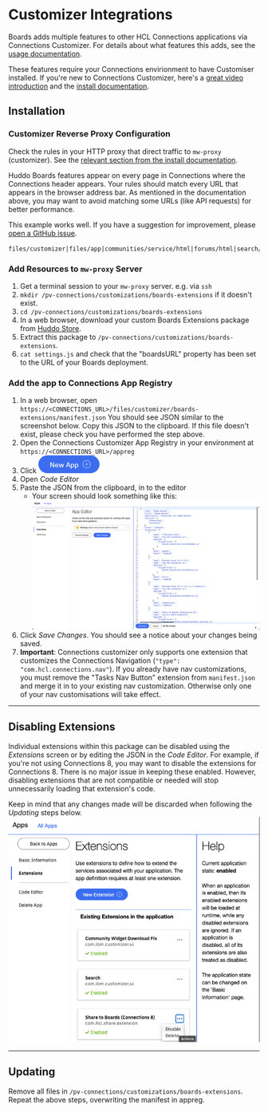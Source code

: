 # Customizer Integrations

Boards adds multiple features to other HCL Connections applications via Connections Customizer. For details about what features this adds, see the [usage documentation](../../howto/connections/connections-ui.md).

These features require your Connections envirionment to have Customiser installed. If you're new to Connections Customizer, here's a [great video introduction](https://www.youtube.com/watch?v=CvlpjIE-3TQ) and the [install documentation](https://help.hcltechsw.com/connections/v65/admin/install/cp_config_customizer_intro.html).

## Installation

### Customizer Reverse Proxy Configuration

Check the rules in your HTTP proxy that direct traffic to `mw-proxy` (customizer). See the [relevant section from the install documentation](https://help.hcltechsw.com/connections/v65/admin/install/cp_config_customizer_setup_nginx.html#:~:text=required%20Customizer%20URLs).

Huddo Boards features appear on every page in Connections where the Connections header appears. Your rules should match every URL that appears in the browser address bar. As mentioned in the documentation above, you may want to avoid matching some URLs (like API requests) for better performance.

This example works well. If you have a suggestion for improvement, please [open a GitHub issue](https://github.com/isw-kudos/huddo-docs/issues/new?labels=hcl+connections,documentation).

```
files/customizer|files/app|communities/service/html|forums/html|search/web|homepage/web|social/home|mycontacts|wikis/home|blogs|news|activities/service/html|profiles/html|viewer
```

### Add Resources to `mw-proxy` Server

1. Get a terminal session to your `mw-proxy` server. e.g. via `ssh`
2. `mkdir /pv-connections/customizations/boards-extensions` if it doesn't exist.
3. `cd /pv-connections/customizations/boards-extensions`
4. In a web browser, download your custom Boards Extensions package from [Huddo Store](https://store.huddo.com/boards-extensions).
5. Extract this package to `/pv-connections/customizations/boards-extensions`.
6. `cat settings.js` and check that the "boardsURL" property has been set to the URL of your Boards deployment.

### <span id="appRegistry">Add the app to Connections App Registry</span>

1. In a web browser, open `https://<CONNECTIONS_URL>/files/customizer/boards-extensions/manifest.json` You should see JSON similar to the screenshot below. Copy this JSON to the clipboard. If this file doesn't exist, please check you have performed the step above.
1. Open the Connections Customizer App Registry in your environment at `https://<CONNECTIONS_URL>/appreg`
1. Click !["New App" button](./appreg-newapp.png)
1. Open _Code Editor_
1. Paste the JSON from the clipboard, in to the editor
    - Your screen should look something like this:
      ![Appreg Code Editor](./code-editor.png)
1. Click _Save Changes_. You should see a notice about your changes being saved.
1. **Important**: Connections customizer only supports one extension that customizes the Connections Navigation (`"type": "com.hcl.connections.nav"`). If you already have nav customizations, you must remove the "Tasks Nav Button" extension from `manifest.json` and merge it in to your existing nav customization. Otherwise only one of your nav customisations will take effect.

---

## Disabling Extensions

Individual extensions within this package can be disabled using the _Extensions_ screen or by editing the JSON in the _Code Editor_. For example, if you're not using Connections 8, you may want to disable the extensions for Connections 8. There is no major issue in keeping these enabled. However, disabling extensions that are not compatible or needed will stop unnecessarily loading that extension's code.

Keep in mind that any changes made will be discarded when following the _Updating_ steps below.
![Appreg Extensions Screen](./appreg-extensions.png)

---

## Updating

Remove all files in `/pv-connections/customizations/boards-extensions`. Repeat the above steps, overwriting the manifest in appreg.

<!-- ## Testing

TODO: Write user documentation for each of the integrations and refer to them for testing.


1. Use the Search Sidebar to search for content in Boards from different paths in Connections (e.g. homepage, profiles, activities, forums)

![Search Sidebar](../../../assets/connections/search/panel.png)

1. Use advanced search (`/search/web/jsp/advancedSearch.jsp`) to see Boards results integrated in the full search results page.

![Advanced Search Standalone Section](../../../assets/connections/search/main2.png)

    > Note: you need to have content in Boards to see any results. -->
